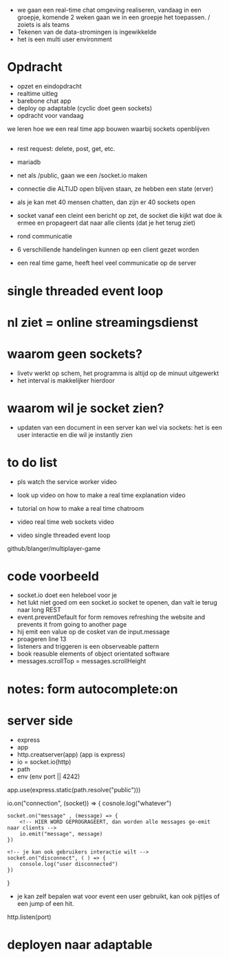 - we gaan een real-time chat omgeving realiseren, vandaag in een groepje, komende 2 weken gaan we in een groepje het toepassen. / zoiets is als teams
- Tekenen van de data-stromingen is ingewikkelde
- het is een multi user environment

# Opdracht

- opzet en eindopdracht
- realtime uitleg
- barebone chat app
- deploy op adaptable (cyclic doet geen sockets)
- opdracht voor vandaag

we leren hoe we een real time app bouwen waarbij sockets openblijven

##

- rest request: delete, post, get, etc.
- mariadb

- net als /public, gaan we een /socket.io maken
- connectie die ALTIJD open blijven staan, ze hebben een state (erver)
- als je kan met 40 mensen chatten, dan zijn er 40 sockets open

- socket vanaf een cleint een bericht op zet, de socket die kijkt wat doe ik ermee en propageert dat naar alle clients (dat je het terug ziet)
- rond communicatie
- 6 verschillende handelingen kunnen op een client gezet worden
- een real time game, heeft heel veel communicatie op de server

# single threaded event loop

# nl ziet = online streamingsdienst

# waarom geen sockets?

- livetv werkt op schem, het programma is altijd op de minuut uitgewerkt
- het interval is makkelijker hierdoor

# waarom wil je socket zien?

- updaten van een document in een server kan wel via sockets: het is een user interactie en die wil je instantly zien

# to do list

- pls watch the service worker video

- look up video on how to make a real time explanation video
- tutorial on how to make a real time chatroom
- video real time web sockets video
- video single threaded event loop

github/blanger/multiplayer-game

# code voorbeeld

- socket.io doet een heleboel voor je
- het lukt niet goed om een socket.io socket te openen, dan valt ie terug naar long REST
- event.preventDefault for form removes refreshing the website and prevents it from going to another page
- hij emit een value op de cosket van de input.message
- proageren line 13
- listeners and triggeren is een observeable pattern
- book reasuble elements of object orientated software
- messages.scrollTop = messages.scrollHeight

# notes: form autocomplete:on

# server side

- express
- app
- http.creatserver(app) (app is express)
- io = socket.io(http)
- path
- env (env port || 4242)

app.use(express.static(path.resolve("public")))

<!-- on is a listener -->

io.on("connection", (socket)) => {
cosnole.log("whatever")

<!-- als je wilt luisteren dan doe je dat op de socket -->

    socket.on("message" , (message) => {
        <!-- HIER WORD GEPROGRAGEERT, dan worden alle messages ge-emit naar clients -->
        io.emit("message", message)
    })

    <!-- je kan ook gebruikers interactie wilt -->
    socket.on("disconnect", ( ) => {
        console.log("user disconnected")
    })

}

- je kan zelf bepalen wat voor event een user gebruikt, kan ook pijtljes of een jump of een hit.

http.listen(port)

# deployen naar adaptable
